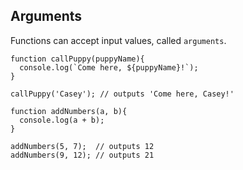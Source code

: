 ## Arguments

Functions can accept input values, called `arguments`.

```
function callPuppy(puppyName){
  console.log(`Come here, ${puppyName}!`);
}

callPuppy('Casey'); // outputs 'Come here, Casey!'

function addNumbers(a, b){
  console.log(a + b);
}

addNumbers(5, 7);  // outputs 12
addNumbers(9, 12); // outputs 21
```